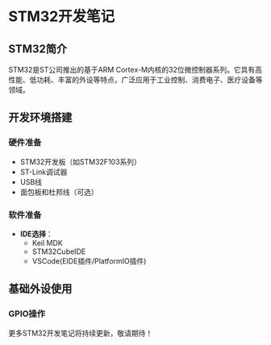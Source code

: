 # STM32开发笔记

## STM32简介

STM32是ST公司推出的基于ARM Cortex-M内核的32位微控制器系列。它具有高性能、低功耗、丰富的外设等特点，广泛应用于工业控制、消费电子、医疗设备等领域。

## 开发环境搭建

### 硬件准备

- STM32开发板（如STM32F103系列）
- ST-Link调试器
- USB线
- 面包板和杜邦线（可选）

### 软件准备

- **IDE选择**：
  - Keil MDK
  - STM32CubeIDE
  - VSCode(EIDE插件/PlatformIO插件)


## 基础外设使用

### GPIO操作

更多STM32开发笔记将持续更新，敬请期待！ 